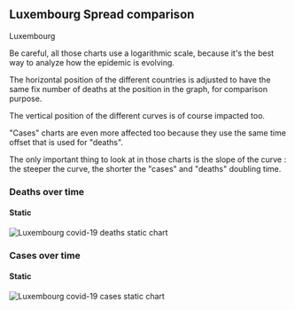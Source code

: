 ## Luxembourg Spread comparison 

Luxembourg



Be careful, all those charts use a logarithmic scale, because it's the best way to analyze how the epidemic is evolving.
 
The horizontal position of the different countries is adjusted to have the same fix number of deaths at the position in the graph, for comparison purpose.

The vertical position of the different curves is of course impacted too.

"Cases" charts are even more affected too because they use the same time offset that is used for "deaths".

The only important thing to look at in those charts is the slope of the curve : the steeper the curve, the shorter the "cases" and "deaths" doubling time.



 
### Deaths over time
 
#### Static
![Luxembourg covid-19 deaths static chart](https://raw.githubusercontent.com/madlag/coronavirus_study/master/notebooks/graphs/2020-03-20/countries/Luxembourg/2020-03-20_Luxembourg_deaths.png "Luxembourg covid-19 deaths static chart")   

 
### Cases over time
 
#### Static
![Luxembourg covid-19 cases static chart](https://raw.githubusercontent.com/madlag/coronavirus_study/master/notebooks/graphs/2020-03-20/countries/Luxembourg/2020-03-20_Luxembourg_deaths.png "Luxembourg covid-19 cases static chart")   

